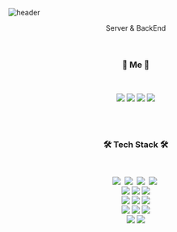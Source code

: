 <!--
**TTuk-TTak/TTuk-TTak** is a ✨ _special_ ✨ repository because its `README.md` (this file) appears on your GitHub profile.

Here are some ideas to get you started:

- 🔭 I’m currently working on ...
- 🌱 I’m currently learning ...
- 👯 I’m looking to collaborate on ...
- 🤔 I’m looking for help with ...
- 💬 Ask me about ...
- 📫 How to reach me: ...
- 😄 Pronouns: ...
- ⚡ Fun fact: ...
-->

![header](https://capsule-render.vercel.app/api?type=soft&color=auto&height=150&section=header&text=DevYunS&fontSize=70&animation=twinkling)

<p align="center">Server & BackEnd</p>
<br>

<h3 align="center">🐳 Me 🐳</h3>
<br>
<p align="center">
<a href="https://code-getset.tistory.com/"><img src="http://img.shields.io/badge/tistory-4479A1?style=for-the-badge&logo=tistoryblog&logoColor=white&link=https://code-getset.tistory.com/"/></a>
<a href="https://TTuk-TTak.github.io"><img src="http://img.shields.io/badge/techblog-181717?style=for-the-badge&logo=github&logoColor=white&link=https://TTuk-TTak.github.io"/></a>
<a href="mailto:yyss241@gmail.com"><img src="https://img.shields.io/badge/Gmail-D14836?style=for-the-badge&logo=gmail&logoColor=white&link=mailto:yyss241@gmail.com"/></a>
<a href="mailto:yyss241@naver.com"><img src="https://img.shields.io/badge/Naver-03C75A?style=for-the-badge&logo=naver&logoColor=white&link=mailto:yyss241@naver.com"/></a>
</p>
  
  
  <br>
  <br>
<h3 align="center">🛠 Tech Stack 🛠</h3>

<br>
<p align="center">
  <img src="https://img.shields.io/badge/Java-007396?style=flat-square&logo=Java&logoColor=white"/></a>&nbsp 
  <img src="https://img.shields.io/badge/C++-00599C?style=flat-square&logo=C%2B%2B&logoColor=white"/></a>&nbsp 
  <img src="https://img.shields.io/badge/C-A8B9CC?style=flat-square&logo=C&logoColor=white"/></a>&nbsp 
  <img src="https://img.shields.io/badge/Python-3766AB?style=flat-square&logo=Python&logoColor=white"/></a>&nbsp 
   <br>
  <img src="https://img.shields.io/badge/SpringBoot-6DB33F?style=for-the-badge&logo=spring&logoColor=white"> 
  <img src="https://img.shields.io/badge/spring-6DB33F?style=for-the-badge&logo=spring&logoColor=white">
  <img src="https://img.shields.io/badge/reactnative-61DAFB?style=for-the-badge&logo=react&logoColor=black"> 
  <br>
  <img src="https://img.shields.io/badge/mysql-4479A1?style=for-the-badge&logo=mysql&logoColor=white"> 
  <img src="https://img.shields.io/badge/mariaDB-003545?style=for-the-badge&logo=mariaDB&logoColor=white"> 
  <img src="https://img.shields.io/badge/firebase-FFCA28?style=for-the-badge&logo=firebase&logoColor=white">
  <br>
  <img src="https://img.shields.io/badge/aws-232F3E?style=for-the-badge&logo=amazonaws&logoColor=white"> 
  <img src="https://img.shields.io/badge/apache tomcat-F8DC75?style=for-the-badge&logo=apachetomcat&logoColor=white">
  <img src="https://img.shields.io/badge/linux-FCC624?style=for-the-badge&logo=linux&logoColor=black">
  <br>
  <img src="https://img.shields.io/badge/github-181717?style=for-the-badge&logo=github&logoColor=white">
  <img src="https://img.shields.io/badge/git-F05032?style=for-the-badge&logo=git&logoColor=white">
  <br>
</p>
<br>







